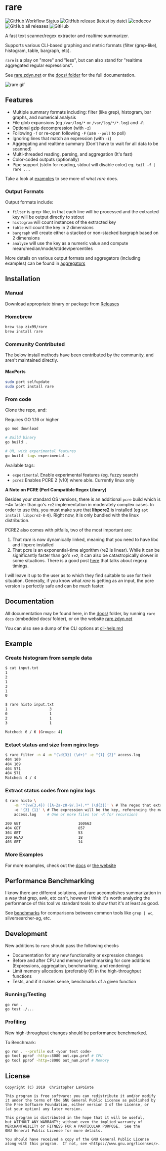 # rare

[![GitHub Workflow Status](https://img.shields.io/github/workflow/status/zix99/rare/rare)](https://github.com/zix99/rare/actions)
[![GitHub release (latest by date)](https://img.shields.io/github/v/release/zix99/rare)](https://github.com/zix99/rare/releases)
[![codecov](https://codecov.io/gh/zix99/rare/branch/master/graph/badge.svg)](https://codecov.io/gh/zix99/rare)
![GitHub all releases](https://img.shields.io/github/downloads/zix99/rare/total)
![GitHub](https://img.shields.io/github/license/zix99/rare)

A fast text scanner/regex extractor and realtime summarizer.

Supports various CLI-based graphing and metric formats (filter (grep-like), histogram, table, bargraph, etc).

`rare` is a play on "more" and "less", but can also stand for "realtime aggregated regular expressions".

See [rare.zdyn.net](https://rare.zdyn.net) or the [docs/ folder](docs/) for the full documentation.

![rare gif](docs/images/rare.gif)

## Features

 * Multiple summary formats including: filter (like grep), histogram, bar graphs, and numerical analysis
 * File glob expansions (eg `/var/log/*` or `/var/log/*/*.log`) and `-R`
 * Optional gzip decompression (with `-z`)
 * Following `-f` or re-open following `-F` (use `--poll` to poll)
 * Ignoring lines that match an expression (with `-i`)
 * Aggregating and realtime summary (Don't have to wait for all data to be scanned)
 * Multi-threaded reading, parsing, and aggregation (It's fast)
 * Color-coded outputs (optionally)
 * Pipe support (stdin for reading, stdout will disable color) eg. `tail -f | rare ...`

Take a look at [examples](docs/usage/examples.md) to see more of what *rare* does.

### Output Formats

Output formats include:

* `filter` is grep-like, in that each line will be processed and the extracted key will be output directly to stdout
* `histogram` will count instances of the extracted key
* `table` will count the key in 2 dimensions
* `bargraph` will create either a stacked or non-stacked bargraph based on 2 dimensions
* `analyze` will use the key as a numeric value and compute mean/median/mode/stddev/percentiles

More details on various output formats and aggregators (including examples) can be found in [aggregators](docs/usage/aggregators.md)

## Installation

### Manual

Download appropriate binary or package from [Releases](https://github.com/zix99/rare/releases)

### Homebrew

```sh
brew tap zix99/rare
brew install rare
```

### Community Contributed

The below install methods have been contributed by the community, and aren't maintained directly.

#### MacPorts

```sh
sudo port selfupdate
sudo port install rare
```

### From code

Clone the repo, and:

Requires GO 1.16 or higher

```sh
go mod download

# Build binary
go build .

# OR, with experimental features
go build -tags experimental .
```

Available tags:

* `experimental` Enable experimental features (eg. fuzzy search)
* `pcre2` Enables PCRE 2 (v10) where able. Currently linux only

**A Note on PCRE (Perl Compatible Regex Library)**

Besides your standard OS versions, there is an additional `pcre` build which is ~4x faster than go's `re2` implementation in moderately complex cases.  In order to use this, you must make sure that **libpcre2** is installed (eg `apt install libpcre2-8-0`).  Right now, it is only bundled with the linux distribution.

PCRE2 also comes with pitfalls, two of the most important are:
1. That *rare* is now dynamically linked, meaning that you need to have libc and libpcre installed
2. That pcre is an exponential-time algorithm (re2 is linear).  While it can be significantly faster than go's `re2`, it can also be catastropically slower in some situations. There is a good post [here](https://swtch.com/~rsc/regexp/regexp1.html) that talks about regexp timings.

I will leave it up to the user as to which they find suitable to use for their situation.  Generally, if you know what *rare* is getting as an input, the pcre version is perfectly safe and can be much faster.

## Documentation

All documentation may be found here, in the [docs/](docs/) folder, by running `rare docs` (embedded docs/ folder), or on the website [rare.zdyn.net](https://rare.zdyn.net)

You can also see a dump of the CLI options at [cli-help.md](docs/cli-help.md)

## Example

### Create histogram from sample data

```sh
$ cat input.txt
1
2
1
3
1
0

$ rare histo input.txt
1                   3         
0                   1         
2                   1         
3                   1         

Matched: 6 / 6 (Groups: 4)
```

### Extact status and size from nginx logs
```sh
$ rare filter -n 4 -m "(\d{3}) (\d+)" -e "{1} {2}" access.log
404 169
404 169
404 571
404 571
Matched: 4 / 4
```

### Extract status codes from nginx logs

```sh
$ rare histo \
    -m '"(\w{3,4}) ([A-Za-z0-9/.]+).*" (\d{3})' \ # The regex that extracts match-groups
    -e '{3} {1}' \ # The expression will be the key, referencing the match-groups
    access.log     # One or more files (or -R for recursion)

200 GET                          160663
404 GET                          857
304 GET                          53
200 HEAD                         18
403 GET                          14
```

### More Examples

For more examples, check out the [docs](docs/usage/examples.md) or [the website](https://rare.zdyn.net/usage/examples/)


## Performance Benchmarking

I know there are different solutions, and rare accomplishes summarization in a way
that grep, awk, etc can't, however I think it's worth analyzing the performance of this
tool vs standard tools to show that it's at least as good.

See [benchmarks](docs/benchmarks.md) for comparisons between common tools like `grep | wc`,
silversearcher-ag, etc.


## Development

New additions to `rare` should pass the following checks

- Documentation for any new functionality or expression changes
- Before and after CPU and memory benchmarking for core additions (Expressions, aggregation, benchmarking, and rendering)
- Limit memory allocations (preferably 0!) in the high-throughput functions
- Tests, and if it makes sense, benchmarks of a given function

### Running/Testing

```bash
go run .
go test ./...
```

### Profiling

New high-throughput changes should be performance benchmarked.

To Benchmark:

```bash
go run . --profile out <your test code>
go tool pprof -http=:8080 out.cpu.prof # CPU
go tool pprof -http=:8080 out_num.prof # Memory
```

## License

    Copyright (C) 2019  Christopher LaPointe

    This program is free software: you can redistribute it and/or modify
    it under the terms of the GNU General Public License as published by
    the Free Software Foundation, either version 3 of the License, or
    (at your option) any later version.

    This program is distributed in the hope that it will be useful,
    but WITHOUT ANY WARRANTY; without even the implied warranty of
    MERCHANTABILITY or FITNESS FOR A PARTICULAR PURPOSE.  See the
    GNU General Public License for more details.

    You should have received a copy of the GNU General Public License
    along with this program.  If not, see <https://www.gnu.org/licenses/>.
